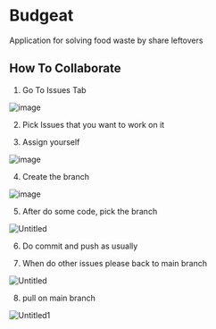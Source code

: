 # Budgeat

Application for solving food waste by share leftovers

## How To Collaborate

1. Go To Issues Tab

![image](https://github.com/joshuawenata/MobileFinalProject/assets/100125029/c349492b-cc66-4522-8121-51dfcb466349)

2. Pick Issues that you want to work on it

3. Assign yourself

![image](https://github.com/joshuawenata/MobileFinalProject/assets/100125029/b0fb4b28-bcfc-4c5c-96b2-0973d0a63b49)

4. Create the branch

![image](https://github.com/joshuawenata/MobileFinalProject/assets/100125029/c4ab9e38-c480-4ac6-9e2b-82d9a5707e8d)

5. After do some code, pick the branch

![Untitled](https://github.com/joshuawenata/MobileFinalProject/assets/100125029/f68791cd-4f85-4609-a96b-ba15464b706d)

6. Do commit and push as usually

7. When do other issues please back to main branch

![Untitled](https://github.com/joshuawenata/MobileFinalProject/assets/100125029/f68791cd-4f85-4609-a96b-ba15464b706d)

8. pull on main branch

![Untitled1](https://github.com/joshuawenata/MobileFinalProject/assets/100125029/32809087-6f32-4d5d-9d33-d5ebf72935ef)

